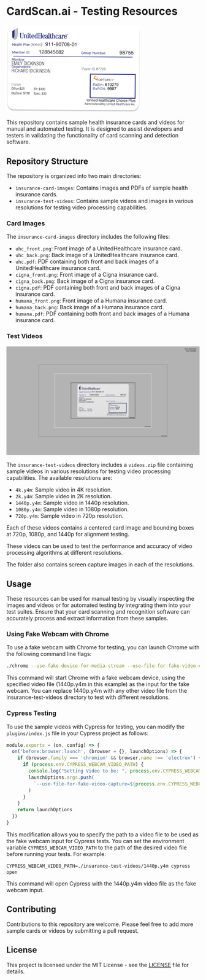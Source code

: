# CardScan.ai - Testing Resources

<img src="insurance-card-images/uhc_front.png" width="350">

This repository contains sample health insurance cards and videos for manual and automated testing. It is designed to assist developers and testers in validating the functionality of card scanning and detection software.

## Repository Structure

The repository is organized into two main directories:

- `insurance-card-images`: Contains images and PDFs of sample health insurance cards.
- `insurance-test-videos`: Contains sample videos and images in various resolutions for testing video processing capabilities.

### Card Images

The `insurance-card-images` directory includes the following files:

- `uhc_front.png`: Front image of a UnitedHealthcare insurance card.
- `uhc_back.png`: Back image of a UnitedHealthcare insurance card.
- `uhc.pdf`: PDF containing both front and back images of a UnitedHealthcare insurance card.
- `cigna_front.png`: Front image of a Cigna insurance card.
- `cigna_back.png`: Back image of a Cigna insurance card.
- `cigna.pdf`: PDF containing both front and back images of a Cigna insurance card.
- `humana_front.png`: Front image of a Humana insurance card.
- `humana_back.png`: Back image of a Humana insurance card.
- `humana.pdf`: PDF containing both front and back images of a Humana insurance card.

### Test Videos

<img src="insurance-test-videos/4k.png" width="600">


The `insurance-test-videos` directory includes a `videos.zip` file containing sample videos in various resolutions for testing video processing capabilities. The available resolutions are:

- `4k.y4m`: Sample video in 4K resolution.
- `2k.y4m`: Sample video in 2K resolution.
- `1440p.y4m`: Sample video in 1440p resolution.
- `1080p.y4m`: Sample video in 1080p resolution.
- `720p.y4m`: Sample video in 720p resolution.

Each of these videos contains a centered card image and bounding boxes at 720p, 1080p, and 1440p for alignment testing.

These videos can be used to test the performance and accuracy of video processing algorithms at different resolutions.

The folder also contains screen capture images in each of the resolutions.


## Usage

These resources can be used for manual testing by visually inspecting the images and videos or for automated testing by integrating them into your test suites. Ensure that your card scanning and recognition software can accurately process and extract information from these samples.

### Using Fake Webcam with Chrome

To use a fake webcam with Chrome for testing, you can launch Chrome with the following command line flags:

```sh
./chrome --use-fake-device-for-media-stream --use-file-for-fake-video-capture=./insurance-test-videos/1440p.y4m
```

This command will start Chrome with a fake webcam device, using the specified video file (1440p.y4m in this example) as the input for the fake webcam. You can replace 1440p.y4m with any other video file from the insurance-test-videos directory to test with different resolutions.

### Cypress Testing
To use the sample videos with Cypress for testing, you can modify the `plugins/index.js` file in your Cypress project as follows:

```js
module.exports = (on, config) => {
  on('before:browser:launch', (browser = {}, launchOptions) => {
    if (browser.family === 'chromium' && browser.name !== 'electron') {
      if (process.env.CYPRESS_WEBCAM_VIDEO_PATH) {
        console.log("Setting Video to be: ", process.env.CYPRESS_WEBCAM_VIDEO_PATH)
        launchOptions.args.push(
          `--use-file-for-fake-video-capture=${process.env.CYPRESS_WEBCAM_VIDEO_PATH}`
        )
      }
    }
    return launchOptions
  })
}
```

This modification allows you to specify the path to a video file to be used as the fake webcam input for Cypress tests. You can set the environment variable `CYPRESS_WEBCAM_VIDEO_PATH` to the path of the desired video file before running your tests. For example:

```
CYPRESS_WEBCAM_VIDEO_PATH=./insurance-test-videos/1440p.y4m cypress open
```

This command will open Cypress with the 1440p.y4m video file as the fake webcam input.


## Contributing

Contributions to this repository are welcome. Please feel free to add more sample cards or videos by submitting a pull request.

## License

This project is licensed under the MIT License - see the [LICENSE](LICENSE) file for details.
